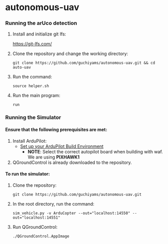 # autonomous-uav

### Running the arUco detection
1. Install and initialize git lfs:

    https://git-lfs.com/
3. Clone the repository and change the working directory:

    `git clone https://github.com/guchiyams/autonomous-uav.git && cd auto-uav`
4. Run the command:

    `source helper.sh`
6. Run the main program:

    `run`

### Running the Simulator
#### Ensure that the following prerequisites are met:
1. Install ArduPilot:
    - [Set up your ArduPilot Build Environment](https://ardupilot.org/dev/docs/building-setup-linux.html#building-setup-linux)
      - **NOTE**: Select the correct autopilot board when building with waf. We are using **PIXHAWK1**
2. QGroundControl is already downloaded to the repository.
#### To run the simulator:
1. Clone the repository: 

    `git clone https://github.com/guchiyams/autonomous-uav.git`

2. In the root directory, run the command:

    `sim_vehicle.py -v ArduCopter --out="localhost:14550" --out="localhost:14551"`
3. Run QGroundControl:

    `./QGroundControl.AppImage`
